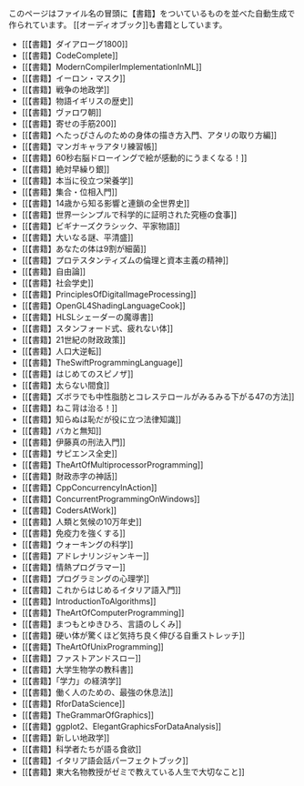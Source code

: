 このページはファイル名の冒頭に【書籍】をついているものを並べた自動生成で作られています。
[[オーディオブック]]も書籍としています。

- [[【書籍】ダイアローグ1800]]
- [[【書籍】CodeComplete]]
- [[【書籍】ModernCompilerImplementationInML]]
- [[【書籍】イーロン・マスク]]
- [[【書籍】戦争の地政学]]
- [[【書籍】物語イギリスの歴史]]
- [[【書籍】ヴァロワ朝]]
- [[【書籍】寄せの手筋200]]
- [[【書籍】へたっぴさんのための身体の描き方入門、アタリの取り方編]]
- [[【書籍】マンガキャラアタリ練習帳]]
- [[【書籍】60秒右脳ドローイングで絵が感動的にうまくなる！]]
- [[【書籍】絶対早繰り銀]]
- [[【書籍】本当に役立つ栄養学]]
- [[【書籍】集合・位相入門]]
- [[【書籍】14歳から知る影響と連鎖の全世界史]]
- [[【書籍】世界一シンプルで科学的に証明された究極の食事]]
- [[【書籍】ビギナーズクラシック、平家物語]]
- [[【書籍】大いなる謎、平清盛]]
- [[【書籍】あなたの体は9割が細菌]]
- [[【書籍】プロテスタンティズムの倫理と資本主義の精神]]
- [[【書籍】自由論]]
- [[【書籍】社会学史]]
- [[【書籍】PrinciplesOfDigitalImageProcessing]]
- [[【書籍】OpenGL4ShadingLanguageCook]]
- [[【書籍】HLSLシェーダーの魔導書]]
- [[【書籍】スタンフォード式、疲れない体]]
- [[【書籍】21世紀の財政政策]]
- [[【書籍】人口大逆転]]
- [[【書籍】TheSwiftProgrammingLanguage]]
- [[【書籍】はじめてのスピノザ]]
- [[【書籍】太らない間食]]
- [[【書籍】ズボラでも中性脂肪とコレステロールがみるみる下がる47の方法]]
- [[【書籍】ねこ背は治る！]]
- [[【書籍】知らぬは恥だが役に立つ法律知識]]
- [[【書籍】バカと無知]]
- [[【書籍】伊藤真の刑法入門]]
- [[【書籍】サピエンス全史]]
- [[【書籍】TheArtOfMultiprocessorProgramming]]
- [[【書籍】財政赤字の神話]]
- [[【書籍】CppConcurrencyInAction]]
- [[【書籍】ConcurrentProgrammingOnWindows]]
- [[【書籍】CodersAtWork]]
- [[【書籍】人類と気候の10万年史]]
- [[【書籍】免疫力を強くする]]
- [[【書籍】ウォーキングの科学]]
- [[【書籍】アドレナリンジャンキー]]
- [[【書籍】情熱プログラマー]]
- [[【書籍】プログラミングの心理学]]
- [[【書籍】これからはじめるイタリア語入門]]
- [[【書籍】IntroductionToAlgorithms]]
- [[【書籍】TheArtOfComputerProgramming]]
- [[【書籍】まつもとゆきひろ、言語のしくみ]]
- [[【書籍】硬い体が驚くほど気持ち良く伸びる自重ストレッチ]]
- [[【書籍】TheArtOfUnixProgramming]]
- [[【書籍】ファストアンドスロー]]
- [[【書籍】大学生物学の教科書]]
- [[【書籍】「学力」の経済学]]
- [[【書籍】働く人のための、最強の休息法]]
- [[【書籍】RforDataScience]]
- [[【書籍】TheGrammarOfGraphics]]
- [[【書籍】ggplot2、ElegantGraphicsForDataAnalysis]]
- [[【書籍】新しい地政学]]
- [[【書籍】科学者たちが語る食欲]]
- [[【書籍】イタリア語会話パーフェクトブック]]
- [[【書籍】東大名物教授がゼミで教えている人生で大切なこと]]
